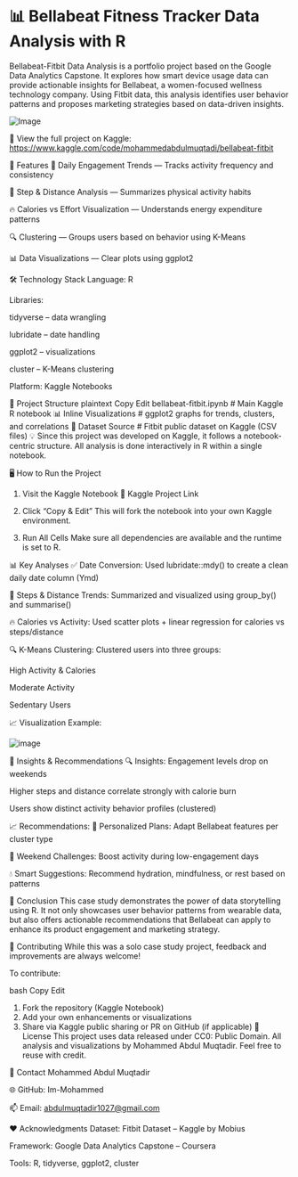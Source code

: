 #  📊 Bellabeat Fitness Tracker Data Analysis with R

Bellabeat-Fitbit Data Analysis is a portfolio project based on the Google Data Analytics Capstone. It explores how smart device usage data can provide actionable insights for Bellabeat, a women-focused wellness technology company. Using Fitbit data, this analysis identifies user behavior patterns and proposes marketing strategies based on data-driven insights.


![Image](https://github.com/user-attachments/assets/228bac97-9445-49d5-930a-d990965a01ff)

🔗 View the full project on Kaggle: https://www.kaggle.com/code/mohammedabdulmuqtadi/bellabeat-fitbit

🌟 Features
📅 Daily Engagement Trends — Tracks activity frequency and consistency

👣 Step & Distance Analysis — Summarizes physical activity habits

🔥 Calories vs Effort Visualization — Understands energy expenditure patterns

🔍 Clustering — Groups users based on behavior using K-Means

📊 Data Visualizations — Clear plots using ggplot2

🛠️ Technology Stack
Language: R

Libraries:

tidyverse – data wrangling

lubridate – date handling

ggplot2 – visualizations

cluster – K-Means clustering

Platform: Kaggle Notebooks

📂 Project Structure
plaintext
Copy
Edit
bellabeat-fitbit.ipynb      # Main Kaggle R notebook
📊 Inline Visualizations     # ggplot2 graphs for trends, clusters, and correlations
📁 Dataset Source            # Fitbit public dataset on Kaggle (CSV files)
💡 Since this project was developed on Kaggle, it follows a notebook-centric structure. All analysis is done interactively in R within a single notebook.

🖥️ How to Run the Project
1. Visit the Kaggle Notebook
🔗 Kaggle Project Link

2. Click “Copy & Edit”
This will fork the notebook into your own Kaggle environment.

3. Run All Cells
Make sure all dependencies are available and the runtime is set to R.

📊 Key Analyses
✅ Date Conversion: Used lubridate::mdy() to create a clean daily date column (Ymd)

👣 Steps & Distance Trends: Summarized and visualized using group_by() and summarise()

🔥 Calories vs Activity: Used scatter plots + linear regression for calories vs steps/distance

🔍 K-Means Clustering: Clustered users into three groups:

High Activity & Calories

Moderate Activity

Sedentary Users

📈 Visualization Example:

![image](https://github.com/user-attachments/assets/6567c333-2b0a-4f2c-abf7-42232ab20b76)

📢 Insights & Recommendations
🔍 Insights:
Engagement levels drop on weekends

Higher steps and distance correlate strongly with calorie burn

Users show distinct activity behavior profiles (clustered)

📈 Recommendations:
🎯 Personalized Plans: Adapt Bellabeat features per cluster type

📆 Weekend Challenges: Boost activity during low-engagement days

💧 Smart Suggestions: Recommend hydration, mindfulness, or rest based on patterns

🏁 Conclusion
This case study demonstrates the power of data storytelling using R. It not only showcases user behavior patterns from wearable data, but also offers actionable recommendations that Bellabeat can apply to enhance its product engagement and marketing strategy.

🤝 Contributing
While this was a solo case study project, feedback and improvements are always welcome!

To contribute:

bash
Copy
Edit
1. Fork the repository (Kaggle Notebook)
2. Add your own enhancements or visualizations
3. Share via Kaggle public sharing or PR on GitHub (if applicable)
📜 License
This project uses data released under CC0: Public Domain.
All analysis and visualizations by Mohammed Abdul Muqtadir. Feel free to reuse with credit.

📧 Contact
Mohammed Abdul Muqtadir

🌐 GitHub: Im-Mohammed

📫 Email: abdulmuqtadir1027@gmail.com

❤️ Acknowledgments
Dataset: Fitbit Dataset – Kaggle by Mobius

Framework: Google Data Analytics Capstone – Coursera

Tools: R, tidyverse, ggplot2, cluster
